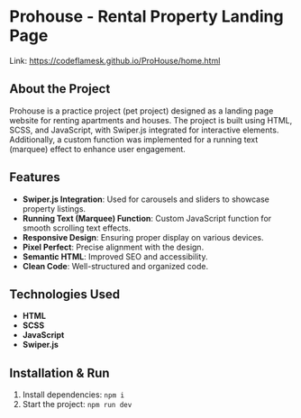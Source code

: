 # Prohouse - Rental Property Landing Page
Link: https://codeflamesk.github.io/ProHouse/home.html
## About the Project

Prohouse is a practice project (pet project) designed as a landing page website for renting apartments and houses. The project is built using HTML, SCSS, and JavaScript, with Swiper.js integrated for interactive elements. Additionally, a custom function was implemented for a running text (marquee) effect to enhance user engagement.
## Features

- **Swiper.js Integration**: Used for carousels and sliders to showcase property listings.
- **Running Text (Marquee) Function**: Custom JavaScript function for smooth scrolling text effects.
- **Responsive Design**: Ensuring proper display on various devices.
- **Pixel Perfect**: Precise alignment with the design.
- **Semantic HTML**: Improved SEO and accessibility.
- **Clean Code**: Well-structured and organized code.

## Technologies Used

- **HTML**
- **SCSS**
- **JavaScript**
- **Swiper.js**

## Installation & Run

1. Install dependencies: `npm i`
2. Start the project: `npm run dev`


